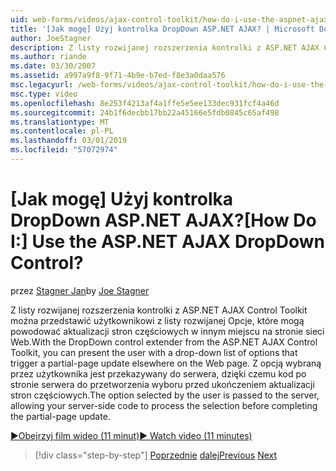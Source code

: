```yaml
---
uid: web-forms/videos/ajax-control-toolkit/how-do-i-use-the-aspnet-ajax-dropdown-control
title: '[Jak mogę] Użyj kontrolka DropDown ASP.NET AJAX? | Microsoft Docs'
author: JoeStagner
description: Z listy rozwijanej rozszerzenia kontrolki z ASP.NET AJAX Control Toolkit można przedstawić użytkownikowi z listy rozwijanej Opcje, które mogą powodować partial-pa...
ms.author: riande
ms.date: 03/30/2007
ms.assetid: a997a9f8-9f71-4b9e-b7ed-f8e3a0daa576
msc.legacyurl: /web-forms/videos/ajax-control-toolkit/how-do-i-use-the-aspnet-ajax-dropdown-control
msc.type: video
ms.openlocfilehash: 8e253f4213af4a1ffe5e5ee133dec931fcf4a46d
ms.sourcegitcommit: 24b1f6decbb17bb22a45166e5fdb0845c65af498
ms.translationtype: MT
ms.contentlocale: pl-PL
ms.lasthandoff: 03/01/2019
ms.locfileid: "57072974"
---
```

<a name="how-do-i-use-the-aspnet-ajax-dropdown-control"></a><span data-ttu-id="1ffb6-104">[Jak mogę] Użyj kontrolka DropDown ASP.NET AJAX?</span><span class="sxs-lookup"><span data-stu-id="1ffb6-104">[How Do I:] Use the ASP.NET AJAX DropDown Control?</span></span>
====================
<span data-ttu-id="1ffb6-105">przez [Stagner Jan](https://github.com/JoeStagner)</span><span class="sxs-lookup"><span data-stu-id="1ffb6-105">by [Joe Stagner](https://github.com/JoeStagner)</span></span>

<span data-ttu-id="1ffb6-106">Z listy rozwijanej rozszerzenia kontrolki z ASP.NET AJAX Control Toolkit można przedstawić użytkownikowi z listy rozwijanej Opcje, które mogą powodować aktualizacji stron częściowych w innym miejscu na stronie sieci Web.</span><span class="sxs-lookup"><span data-stu-id="1ffb6-106">With the DropDown control extender from the ASP.NET AJAX Control Toolkit, you can present the user with a drop-down list of options that trigger a partial-page update elsewhere on the Web page.</span></span> <span data-ttu-id="1ffb6-107">Z opcją wybraną przez użytkownika jest przekazywany do serwera, dzięki czemu kod po stronie serwera do przetworzenia wyboru przed ukończeniem aktualizacji stron częściowych.</span><span class="sxs-lookup"><span data-stu-id="1ffb6-107">The option selected by the user is passed to the server, allowing your server-side code to process the selection before completing the partial-page update.</span></span>

[<span data-ttu-id="1ffb6-108">&#9654;Obejrzyj film wideo (11 minut)</span><span class="sxs-lookup"><span data-stu-id="1ffb6-108">&#9654; Watch video (11 minutes)</span></span>](https://channel9.msdn.com/Blogs/ASP-NET-Site-Videos/how-do-i-use-the-aspnet-ajax-dropdown-control)

> [!div class="step-by-step"]
> <span data-ttu-id="1ffb6-109">[Poprzednie](how-do-i-configure-the-aspnet-ajax-calendar-control.md)
> [dalej](how-do-i-use-the-aspnet-ajax-maskededit-controls.md)</span><span class="sxs-lookup"><span data-stu-id="1ffb6-109">[Previous](how-do-i-configure-the-aspnet-ajax-calendar-control.md)
[Next](how-do-i-use-the-aspnet-ajax-maskededit-controls.md)</span></span>
